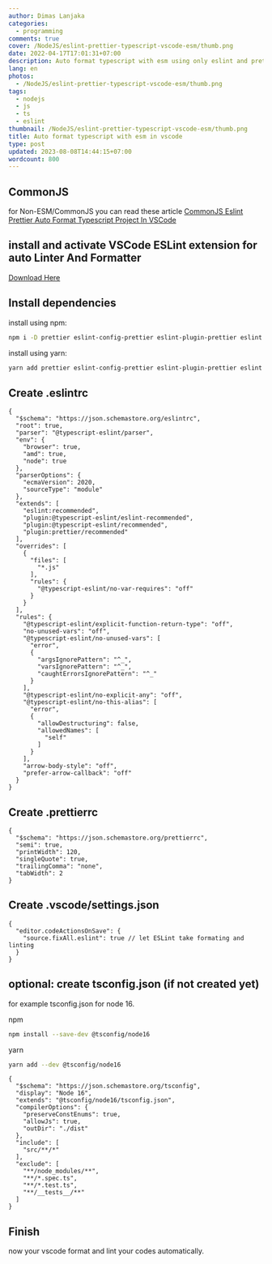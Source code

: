 ```yaml
---
author: Dimas Lanjaka
categories:
  - programming
comments: true
cover: /NodeJS/eslint-prettier-typescript-vscode-esm/thumb.png
date: 2022-04-17T17:01:31+07:00
description: Auto format typescript with esm using only eslint and prettier module
lang: en
photos:
  - /NodeJS/eslint-prettier-typescript-vscode-esm/thumb.png
tags:
  - nodejs
  - js
  - ts
  - eslint
thumbnail: /NodeJS/eslint-prettier-typescript-vscode-esm/thumb.png
title: Auto format typescript with esm in vscode
type: post
updated: 2023-08-08T14:44:15+07:00
wordcount: 800
---
```


## CommonJS
for Non-ESM/CommonJS you can read these article [CommonJS Eslint Prettier Auto Format Typescript Project In VSCode](eslint-prettier-typescript-vscode.md)

## install and activate VSCode ESLint extension for auto Linter And Formatter
[Download Here](https://marketplace.visualstudio.com/items?itemName=dbaeumer.vscode-eslint)

## Install dependencies

install using npm:
```bash
npm i -D prettier eslint-config-prettier eslint-plugin-prettier eslint @typescript-eslint/parser @typescript-eslint/eslint-plugin
```
install using yarn:
```bash
yarn add prettier eslint-config-prettier eslint-plugin-prettier eslint @typescript-eslint/parser @typescript-eslint/eslint-plugin --dev
```

## Create .eslintrc
```jsonc
{
  "$schema": "https://json.schemastore.org/eslintrc",
  "root": true,
  "parser": "@typescript-eslint/parser",
  "env": {
    "browser": true,
    "amd": true,
    "node": true
  },
  "parserOptions": {
    "ecmaVersion": 2020,
    "sourceType": "module"
  },
  "extends": [
    "eslint:recommended",
    "plugin:@typescript-eslint/eslint-recommended",
    "plugin:@typescript-eslint/recommended",
    "plugin:prettier/recommended"
  ],
  "overrides": [
    {
      "files": [
        "*.js"
      ],
      "rules": {
        "@typescript-eslint/no-var-requires": "off"
      }
    }
  ],
  "rules": {
    "@typescript-eslint/explicit-function-return-type": "off",
    "no-unused-vars": "off",
    "@typescript-eslint/no-unused-vars": [
      "error",
      {
        "argsIgnorePattern": "^_",
        "varsIgnorePattern": "^_",
        "caughtErrorsIgnorePattern": "^_"
      }
    ],
    "@typescript-eslint/no-explicit-any": "off",
    "@typescript-eslint/no-this-alias": [
      "error",
      {
        "allowDestructuring": false,
        "allowedNames": [
          "self"
        ]
      }
    ],
    "arrow-body-style": "off",
    "prefer-arrow-callback": "off"
  }
}
```
## Create .prettierrc
```jsonc
{
  "$schema": "https://json.schemastore.org/prettierrc",
  "semi": true,
  "printWidth": 120,
  "singleQuote": true,
  "trailingComma": "none",
  "tabWidth": 2
}
```
## Create .vscode/settings.json
```jsonc
{
  "editor.codeActionsOnSave": {
    "source.fixAll.eslint": true // let ESLint take formating and linting
  }
}
```

## optional: create tsconfig.json (if not created yet)
for example tsconfig.json for node 16.

npm
```bash
npm install --save-dev @tsconfig/node16
```
yarn
```bash
yarn add --dev @tsconfig/node16
```

```jsonc
{
  "$schema": "https://json.schemastore.org/tsconfig",
  "display": "Node 16",
  "extends": "@tsconfig/node16/tsconfig.json",
  "compilerOptions": {
    "preserveConstEnums": true,
    "allowJs": true,
    "outDir": "./dist"
  },
  "include": [
    "src/**/*"
  ],
  "exclude": [
    "**/node_modules/**",
    "**/*.spec.ts",
    "**/*.test.ts",
    "**/__tests__/**"
  ]
}
```

## Finish
now your vscode format and lint your codes automatically.
